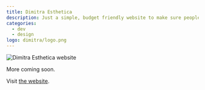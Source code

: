 ```yaml
---
title: Dimitra Esthetica
description: Just a simple, budget friendly website to make sure people can find Dimitra. Sometimes, simplicity is enough.
categories:
  - dev
  - design
logo: dimitra/logo.png
---
```


<div class="rounded-lg bg-gray-200 dark:bg-gray-700 p-6 lg:p-36">
  <img class="rounded shadow-sm" src="/images/dimitra/dimitra-website.jpg" alt="Dimitra Esthetica website" />
</div>

<div class="max-w-3xl pl-12 my-12">

More coming soon.

Visit <span class="underline">[the website](https://dimitra-esthetica.be)</span>.

</div>

